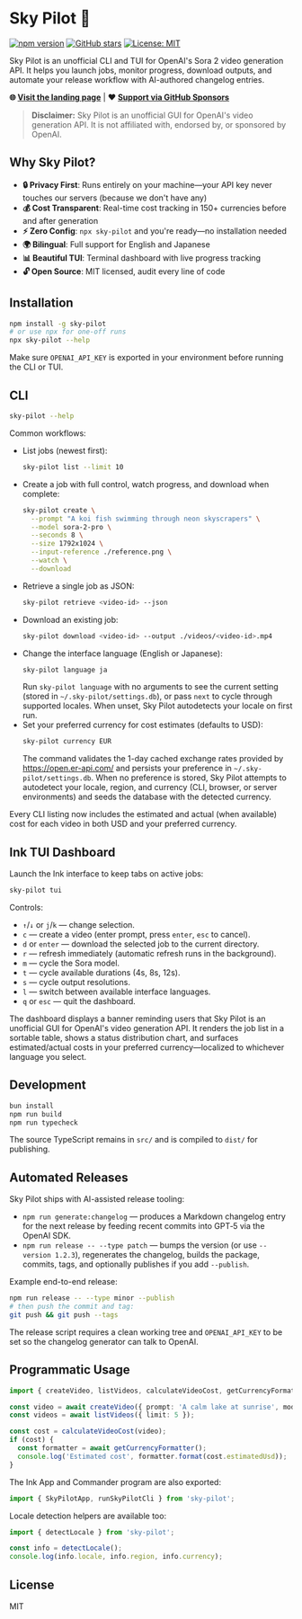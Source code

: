 # Sky Pilot 🚁

[![npm version](https://img.shields.io/npm/v/sky-pilot.svg)](https://www.npmjs.com/package/sky-pilot)
[![GitHub stars](https://img.shields.io/github/stars/gunta/skypilot?style=social)](https://github.com/gunta/skypilot)
[![License: MIT](https://img.shields.io/badge/License-MIT-blue.svg)](LICENSE)

Sky Pilot is an unofficial CLI and TUI for OpenAI's Sora 2 video generation API. It helps you launch jobs, monitor progress, download outputs, and automate your release workflow with AI-authored changelog entries.

**🌐 [Visit the landing page](https://gunta.github.io/skypilot)** | **❤️ [Support via GitHub Sponsors](https://github.com/sponsors/gunta)**

> **Disclaimer:** Sky Pilot is an unofficial GUI for OpenAI's video generation API. It is not affiliated with, endorsed by, or sponsored by OpenAI.

## Why Sky Pilot?

- **🔒 Privacy First**: Runs entirely on your machine—your API key never touches our servers (because we don't have any)
- **💰 Cost Transparent**: Real-time cost tracking in 150+ currencies before and after generation
- **⚡ Zero Config**: `npx sky-pilot` and you're ready—no installation needed
- **🌍 Bilingual**: Full support for English and Japanese
- **📊 Beautiful TUI**: Terminal dashboard with live progress tracking
- **🔓 Open Source**: MIT licensed, audit every line of code

## Installation

```bash
npm install -g sky-pilot
# or use npx for one-off runs
npx sky-pilot --help
```

Make sure `OPENAI_API_KEY` is exported in your environment before running the CLI or TUI.

## CLI

```bash
sky-pilot --help
```

Common workflows:

- List jobs (newest first):
  ```bash
  sky-pilot list --limit 10
  ```
- Create a job with full control, watch progress, and download when complete:
  ```bash
  sky-pilot create \
    --prompt "A koi fish swimming through neon skyscrapers" \
    --model sora-2-pro \
    --seconds 8 \
    --size 1792x1024 \
    --input-reference ./reference.png \
    --watch \
    --download
  ```
- Retrieve a single job as JSON:
  ```bash
  sky-pilot retrieve <video-id> --json
  ```
- Download an existing job:
  ```bash
  sky-pilot download <video-id> --output ./videos/<video-id>.mp4
  ```
- Change the interface language (English or Japanese):
  ```bash
  sky-pilot language ja
  ```
  Run `sky-pilot language` with no arguments to see the current setting (stored in `~/.sky-pilot/settings.db`), or pass `next` to cycle through supported locales. When unset, Sky Pilot autodetects your locale on first run.
- Set your preferred currency for cost estimates (defaults to USD):
  ```bash
  sky-pilot currency EUR
  ```
  The command validates the 1-day cached exchange rates provided by https://open.er-api.com/ and persists your preference in `~/.sky-pilot/settings.db`. When no preference is stored, Sky Pilot attempts to autodetect your locale, region, and currency (CLI, browser, or server environments) and seeds the database with the detected currency.

Every CLI listing now includes the estimated and actual (when available) cost for each video in both USD and your preferred currency.

## Ink TUI Dashboard

Launch the Ink interface to keep tabs on active jobs:

```bash
sky-pilot tui
```

Controls:

- `↑`/`↓` or `j`/`k` — change selection.
- `c` — create a video (enter prompt, press `enter`, `esc` to cancel).
- `d` or `enter` — download the selected job to the current directory.
- `r` — refresh immediately (automatic refresh runs in the background).
- `m` — cycle the Sora model.
- `t` — cycle available durations (4s, 8s, 12s).
- `s` — cycle output resolutions.
- `l` — switch between available interface languages.
- `q` or `esc` — quit the dashboard.

The dashboard displays a banner reminding users that Sky Pilot is an unofficial GUI for OpenAI's video generation API. It renders the job list in a sortable table, shows a status distribution chart, and surfaces estimated/actual costs in your preferred currency—localized to whichever language you select.

## Development

```bash
bun install
npm run build
npm run typecheck
```

The source TypeScript remains in `src/` and is compiled to `dist/` for publishing.

## Automated Releases

Sky Pilot ships with AI-assisted release tooling:

- `npm run generate:changelog` — produces a Markdown changelog entry for the next release by feeding recent commits into GPT‑5 via the OpenAI SDK.
- `npm run release -- --type patch` — bumps the version (or use `--version 1.2.3`), regenerates the changelog, builds the package, commits, tags, and optionally publishes if you add `--publish`.

Example end-to-end release:

```bash
npm run release -- --type minor --publish
# then push the commit and tag:
git push && git push --tags
```

The release script requires a clean working tree and `OPENAI_API_KEY` to be set so the changelog generator can talk to OpenAI.

## Programmatic Usage

```ts
import { createVideo, listVideos, calculateVideoCost, getCurrencyFormatter } from 'sky-pilot';

const video = await createVideo({ prompt: 'A calm lake at sunrise', model: 'sora-2' });
const videos = await listVideos({ limit: 5 });

const cost = calculateVideoCost(video);
if (cost) {
  const formatter = await getCurrencyFormatter();
  console.log('Estimated cost', formatter.format(cost.estimatedUsd));
}
```

The Ink App and Commander program are also exported:

```ts
import { SkyPilotApp, runSkyPilotCli } from 'sky-pilot';
```

Locale detection helpers are available too:

```ts
import { detectLocale } from 'sky-pilot';

const info = detectLocale();
console.log(info.locale, info.region, info.currency);
```

## License

MIT
